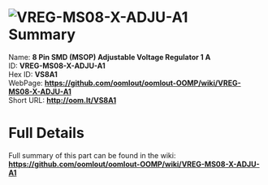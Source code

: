 
![VREG-MS08-X-ADJU-A1](https://github.com/oomlout/oomlout-OOMP/blob/master/parts/VREG-MS08-X-ADJU-A1/VREG-MS08-X-ADJU-A1_420.jpg)   
Summary
=================
  
Name: __8 Pin SMD (MSOP) Adjustable Voltage Regulator 1 A__    
ID: __VREG-MS08-X-ADJU-A1__   
Hex ID: __VS8A1__   
WebPage: __https://github.com/oomlout/oomlout-OOMP/wiki/VREG-MS08-X-ADJU-A1__   
Short URL: __http://oom.lt/VS8A1__   

Full Details
==========================
Full summary of this part can be found in the wiki:   
__https://github.com/oomlout/oomlout-OOMP/wiki/VREG-MS08-X-ADJU-A1__    

